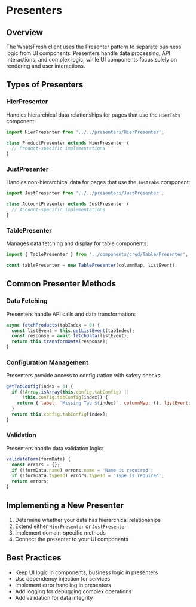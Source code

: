 # Presenters

## Overview

The WhatsFresh client uses the Presenter pattern to separate business logic from UI components. Presenters handle data processing, API interactions, and complex logic, while UI components focus solely on rendering and user interactions.

## Types of Presenters

### HierPresenter

Handles hierarchical data relationships for pages that use the `HierTabs` component:

```javascript
import HierPresenter from '../../presenters/HierPresenter';

class ProductPresenter extends HierPresenter {
  // Product-specific implementations
}
```

### JustPresenter

Handles non-hierarchical data for pages that use the `JustTabs` component:

```javascript
import JustPresenter from '../../presenters/JustPresenter';

class AccountPresenter extends JustPresenter {
  // Account-specific implementations
}
```

### TablePresenter

Manages data fetching and display for table components:

```javascript
import { TablePresenter } from '../components/crud/Table/Presenter';

const tablePresenter = new TablePresenter(columnMap, listEvent);
```

## Common Presenter Methods

### Data Fetching

Presenters handle API calls and data transformation:

```javascript
async fetchProducts(tabIndex = 0) {
  const listEvent = this.getListEvent(tabIndex);
  const response = await fetchData(listEvent);
  return this.transformData(response);
}
```

### Configuration Management

Presenters provide access to configuration with safety checks:

```javascript
getTabConfig(index = 0) {
  if (!Array.isArray(this.config.tabConfig) || 
      !this.config.tabConfig[index]) {
    return { label: `Missing Tab ${index}`, columnMap: {}, listEvent: '' };
  }
  return this.config.tabConfig[index];
}
```

### Validation

Presenters handle data validation logic:

```javascript
validateForm(formData) {
  const errors = {};
  if (!formData.name) errors.name = 'Name is required';
  if (!formData.typeId) errors.typeId = 'Type is required';
  return errors;
}
```

## Implementing a New Presenter

1. Determine whether your data has hierarchical relationships
2. Extend either `HierPresenter` or `JustPresenter`
3. Implement domain-specific methods
4. Connect the presenter to your UI components

## Best Practices

- Keep UI logic in components, business logic in presenters
- Use dependency injection for services
- Implement error handling in presenters
- Add logging for debugging complex operations
- Add validation for data integrity
